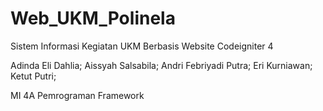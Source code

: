 # Web_UKM_Polinela
Sistem Informasi Kegiatan UKM Berbasis Website Codeigniter 4

Adinda Eli Dahlia;
Aissyah Salsabila;
Andri Febriyadi Putra;
Eri Kurniawan;
Ketut Putri;

MI 4A 
Pemrograman Framework
